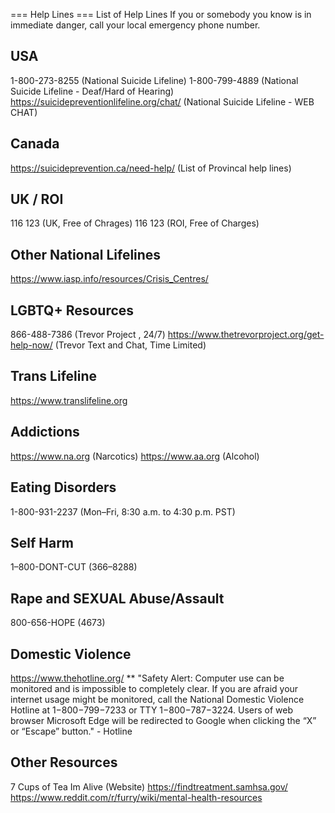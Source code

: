 === Help Lines ===
List of Help Lines
If you or somebody you know is in immediate danger, call your local emergency phone number.

## USA
1-800-273-8255 (National Suicide Lifeline)
1-800-799-4889 (National Suicide Lifeline - Deaf/Hard of Hearing)
https://suicidepreventionlifeline.org/chat/ (National Suicide Lifeline - WEB CHAT)

## Canada
https://suicideprevention.ca/need-help/ (List of Provincal help lines)

## UK / ROI
116 123 (UK, Free of Chrages)
116 123 (ROI, Free of Charges)

## Other National Lifelines
 https://www.iasp.info/resources/Crisis_Centres/

## LGBTQ+ Resources
866-488-7386 (Trevor Project , 24/7)
https://www.thetrevorproject.org/get-help-now/ (Trevor Text and Chat, Time Limited)

## Trans Lifeline
https://www.translifeline.org

## Addictions
https://www.na.org (Narcotics)
https://www.aa.org (Alcohol)

## Eating Disorders
1-800-931-2237 (Mon–Fri, 8:30 a.m. to 4:30 p.m. PST)

## Self Harm
1–800-DONT-CUT (366–8288)

## Rape and SEXUAL Abuse/Assault
800-656-HOPE (4673)

## Domestic Violence 
 https://www.thehotline.org/
** "Safety Alert: Computer use can be monitored and is impossible to completely clear. If you are afraid your internet usage might be monitored, call the National Domestic Violence Hotline at 1−800−799−7233 or TTY 1−800−787−3224. Users of web browser Microsoft Edge will be redirected to Google when clicking the “X” or “Escape” button." - Hotline


## Other Resources
7 Cups of Tea
Im Alive (Website)
https://findtreatment.samhsa.gov/
https://www.reddit.com/r/furry/wiki/mental-health-resources

